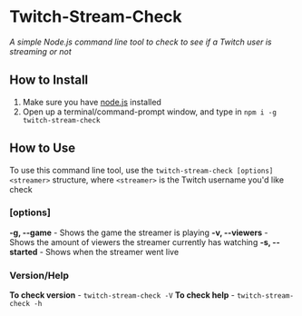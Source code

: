 # Twitch-Stream-Check
*A simple Node.js command line tool to check to see if a Twitch user is streaming or not*

## How to Install
1. Make sure you have [node.js](https://nodejs.org/en/) installed
2. Open up a terminal/command-prompt window, and type in `npm i -g twitch-stream-check`

## How to Use
To use this command line tool, use the `twitch-stream-check [options] <streamer>` structure, where `<streamer>` is the Twitch username you'd like check

### [options]
**-g, --game** - Shows the game the streamer is playing
**-v, --viewers** - Shows the amount of viewers the streamer currently has watching
**-s, --started** - Shows when the streamer went live

### Version/Help
**To check version** - `twitch-stream-check -V`
**To check help** - `twitch-stream-check -h`
